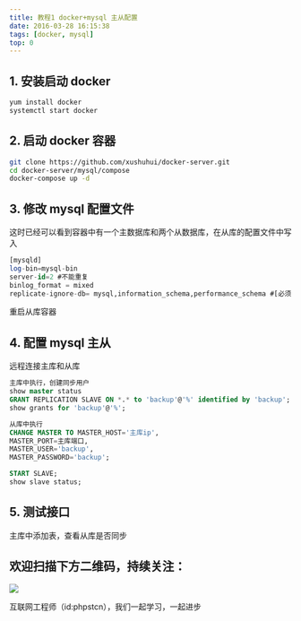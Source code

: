 ```yaml
---
title: 教程1 docker+mysql 主从配置
date: 2016-03-28 16:15:38
tags: [docker, mysql]
top: 0
---
```


## 1. 安装启动 docker

```bash
yum install docker
systemctl start docker
```

## 2. 启动 docker 容器

```bash
git clone https://github.com/xushuhui/docker-server.git
cd docker-server/mysql/compose
docker-compose up -d
```

## 3. 修改 mysql 配置文件

这时已经可以看到容器中有一个主数据库和两个从数据库，在从库的配置文件中写入

```sql
[mysqld]
log-bin=mysql-bin
server-id=2 #不能重复
binlog_format = mixed
replicate-ignore-db= mysql,information_schema,performance_schema #[必须]不需要同步的数据库。
```

重启从库容器

## 4. 配置 mysql 主从

远程连接主库和从库

```sql
主库中执行，创建同步用户
show master status
GRANT REPLICATION SLAVE ON *.* to 'backup'@'%' identified by 'backup';
show grants for 'backup'@'%';

从库中执行
CHANGE MASTER TO MASTER_HOST='主库ip',
MASTER_PORT=主库端口,
MASTER_USER='backup',
MASTER_PASSWORD='backup';

START SLAVE;
show slave status;
```

## 5. 测试接口

主库中添加表，查看从库是否同步

## 欢迎扫描下方二维码，持续关注：

![](https://ww1.sinaimg.cn/large/a616b9a4gy1g4xzv954a4j20760763yo.jpg)

互联网工程师（id:phpstcn），我们一起学习，一起进步
